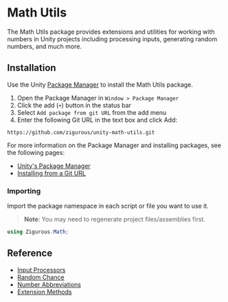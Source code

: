 # Math Utils

The Math Utils package provides extensions and utilities for working with numbers in Unity projects including processing inputs, generating random numbers, and much more.

## Installation

Use the Unity [Package Manager](https://docs.unity3d.com/Manual/upm-ui.html) to install the Math Utils package.

1. Open the Package Manager in `Window > Package Manager`
2. Click the add (`+`) button in the status bar
3. Select `Add package from git URL` from the add menu
4. Enter the following Git URL in the text box and click Add:

```http
https://github.com/zigurous/unity-math-utils.git
```

For more information on the Package Manager and installing packages, see the following pages:

- [Unity's Package Manager](https://docs.unity3d.com/Manual/Packages.html)
- [Installing from a Git URL](https://docs.unity3d.com/Manual/upm-ui-giturl.html)

### Importing

Import the package namespace in each script or file you want to use it.

> **Note**: You may need to regenerate project files/assemblies first.

```csharp
using Zigurous.Math;
```

## Reference

- [Input Processors](https://docs.zigurous.com/com.zigurous.math/manual/processors.html)
- [Random Chance](https://docs.zigurous.com/com.zigurous.math/manual/chance.html)
- [Number Abbreviations](https://docs.zigurous.com/com.zigurous.math/manual/abbreviations.html)
- [Extension Methods](https://docs.zigurous.com/com.zigurous.math/manual/extensions.html)
